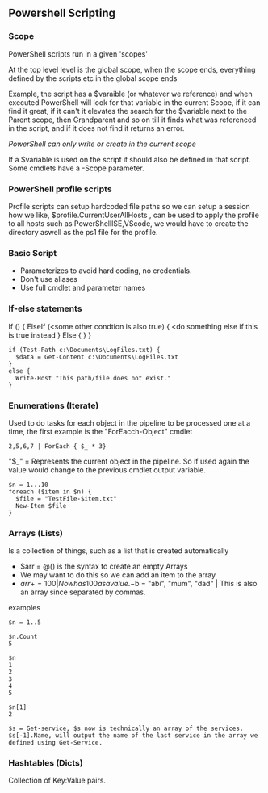 ## Powershell Scripting

### Scope
PowerShell scripts run in a given 'scopes'

At the top level level is the global scope, when the scope ends, everything defined by the scripts etc in
the global scope ends

Example, the script has a $varaible (or whatever we reference) and when executed PowerShell will look for that variable
in the current Scope, if it can find it great, if it can't it elevates the search for the $variable next to the Parent
scope, then Grandparent and so on till it finds what was referenced in the script, and if it does not find it
returns an error.

*PowerShell can only write or create in the current scope*

If a $variable is used on the script it should also be defined in that script. Some cmdlets have a -Scope parameter.

### PowerShell profile scripts
Profile scripts can setup hardcoded file paths so we can setup a session how we like,
$profile.CurrentUserAllHosts , can be used to apply the profile to all hosts such as PowerShellISE,VScode, we would have
to create the directory aswell as the ps1 file for the profile.


### Basic Script
- Parameterizes to avoid hard coding, no credentials.  
- Don't use aliases
- Use full cmdlet and parameter names

### If-else statements

If (<some condition is true>) {
  <do something>
ElseIf (<some other condtion is also true) {
  <do something else if this is true instead
}
Else {
    <do something else if none true>
  }
}

````
if (Test-Path c:\Documents\LogFiles.txt) {
  $data = Get-Content c:\Documents\LogFiles.txt
}
else {
  Write-Host "This path/file does not exist."
}
````

### Enumerations (Iterate)
Used to do tasks for each object in the pipeline to be processed one at a time, the first example is the "ForEacch-Object" cmdlet
````
2,5,6,7 | ForEach { $_ * 3}
````
"$_" = Represents the current object in the pipeline. So if used again the value would change to the previous
cmdlet output variable.

````
$n = 1...10
foreach ($item in $n) {
  $file = "TestFile-$item.txt"
  New-Item $file
}
````

### Arrays (Lists)
Is a collection of things, such as a list that is created automatically
- $arr = @() is the syntax to create an empty Arrays
- We may want to do this so we can add an item to the array
- $arr += 100 | Now has 100 as a value.
-$b = "abi", "mum", "dad" | This  is also an array since separated by commas.

examples
````
$n = 1..5

$n.Count
5

$n
1
2
3
4
5

$n[1]
2

$s = Get-service, $s now is technically an array of the services.
$s[-1].Name, will output the name of the last service in the array we defined using Get-Service.

````
### Hashtables (Dicts)

Collection of Key:Value pairs.
